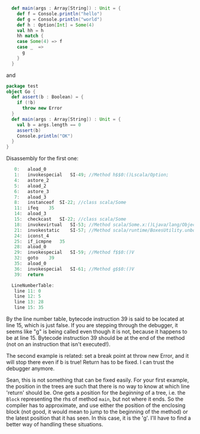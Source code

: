 
```scala


  def main(args : Array[String]) : Unit = {
    def f = Console.println("hello")
    def g = Console.println("world")
    def h : Option[Int] = Some(4)
    val hh = h
    hh match {
    case Some(4) => f
    case _  => 
      g
    }
  }
```

and

```scala
package test
object Go {
  def assert(b : Boolean) = {
    if (!b)
      throw new Error
  }
  def main(args : Array[String]) : Unit = {
    val b = args.length == 0
    assert(b)
    Console.println("OK") 
  }
}
```
Disassembly for the first one:
```scala
   0:	aload_0
   1:	invokespecial	SI-49; //Method h$$0:()Lscala/Option;
   4:	astore_2
   5:	aload_2
   6:	astore_3
   7:	aload_3
   8:	instanceof	SI-22; //class scala/Some
   11:	ifeq	35
   14:	aload_3
   15:	checkcast	SI-22; //class scala/Some
   18:	invokevirtual	SI-53; //Method scala/Some.x:()Ljava/lang/Object;
   21:	invokestatic	SI-57; //Method scala/runtime/BoxesUtility.unboxToInt:(Ljava/lang/Object;)I
   24:	iconst_4
   25:	if_icmpne	35
   28:	aload_0
   29:	invokespecial	SI-59; //Method f$$0:()V
   32:	goto	39
   35:	aload_0
   36:	invokespecial	SI-61; //Method g$$0:()V
   39:	return

  LineNumberTable: 
   line 11: 0
   line 12: 5
   line 13: 28
   line 15: 35
```

By the line number table, bytecode instruction 39 is said to be located at line 15, which is just false. If you are stepping through the debugger, it seems like "g" is being called even though it is not, because it happens to be at line 15. Bytecode instruction 39 should be at the end of the method (not on an instruction that isn't executed!). 

The second example is related: set a break point at throw new Error, and it will stop there even if b is true! Return has to be fixed. I can trust the debugger anymore.

Sean, this is not something that can be fixed easily. For your first example, the position in the trees are such that there is no way to know at which line 'return' should be. One gets a position for the *beginning* of a tree, i.e. the `Block` representing the rhs of method `main`, but not where it ends. So the compiler has to approximate, and use either the position of the enclosing block (not good, it would mean to jump to the beginning of the method) or the latest position that it has seen. In this case, it is the 'g'. I'll have to find a better way of handling these situations.
